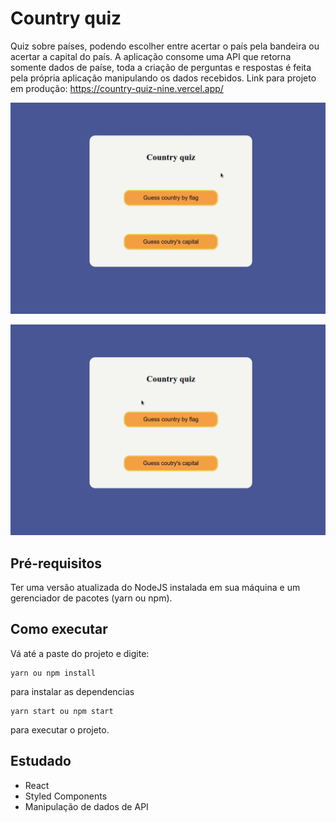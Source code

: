 # Country quiz
Quiz sobre países, podendo escolher entre acertar o país pela bandeira ou acertar a capital do país. A aplicação consome uma API que retorna somente dados de paíse, toda a criação de perguntas e respostas é feita pela própria aplicação manipulando os dados recebidos. Link para projeto em produção: https://country-quiz-nine.vercel.app/

<p align="center">
  <img src="/demo/guees-by-flag.gif" />
</p>

<p align="center">
  <img src="/demo/guess-capital.gif" />
</p>

## Pré-requisitos
Ter uma versão atualizada do NodeJS instalada em sua máquina e um gerenciador de pacotes (yarn ou npm).

## Como executar
Vá até a paste do projeto e digite:
```
yarn ou npm install
```
para instalar as dependencias
```
yarn start ou npm start
```
para executar o projeto.
## Estudado
* React
* Styled Components
* Manipulação de dados de API
